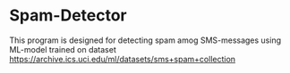 # Spam-Detector
This program is designed for detecting spam amog SMS-messages using ML-model trained on dataset https://archive.ics.uci.edu/ml/datasets/sms+spam+collection
